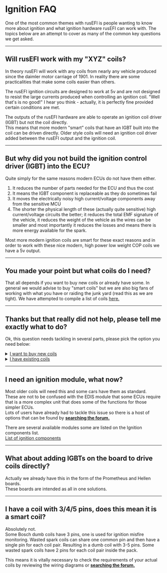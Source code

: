 # Ignition FAQ

One of the most common themes with rusEFI is people wanting to know more about ignition and what ignition hardware rusEFI can work with. 
The topics below are an attempt to cover as many of the common key questions we get asked. 

---

## Will rusEFI work with my "XYZ" coils? 
In theory rusEFI will work with any coils from nearly any vehicle produced since the daimler motor carriage of 1901. 
In reality there are some practicalities that make some coils easier than others. 

The rusEFI ignition circuits are designed to work at 5v and are not designed to resist the large currents produced when controlling an ignition coil.  "Well that's is no good!" I hear you think - actually, it is perfectly fine provided certain conditions are met.  

The outputs of the rusEFI hardware are able to operate an ignition coil driver (IGBT) but not the coil directly.  
This means that more modern "smart" coils that have an IGBT built into the coil can be driven directly. 
Older style coils will need an ignition coil driver added between the rusEFI output and the ignition coil.  

---

## But why did you not build the ignition control driver (IGBT) into the ECU?

Quite simply for the same reasons modern ECUs do not have them either.   
1. It reduces the number of parts needed for the ECU and thus the cost
2. It means the IGBT component is replaceable as they do sometimes fail
3. It moves the electrically noisy high current/voltage components away from the sensitive MCU
4. The shorter the physical length of these (actually quite sensitive) high current/voltage circuits the better; it reduces the total EMF signature of the vehicle, it reduces the weight of the vehicle as the wires can be smaller and most importantly it reduces the losses and means there is more energy available for the spark. 

Most more modern ignition coils are smart for these exact reasons and in order to work with these nice modern, high power low weight COP coils we have a 5v output. 

---

## You made your point but what coils do I need? 

That all depends if you want to buy new coils or already have some. In general we would advise to buy "smart coils" but we are also big fans of working with what you have or raiding the junk yard (read this as we are tight).
We have attempted to compile a list of coils [here.](Vault-Of-Ignition-Parts)

---

## Thanks but that really did not help, please tell me exactly what to do? 

Ok, this question needs tackling in several parts, please pick the option you need below:

<details markdown="1"><summary><u>I want to buy new coils</u></summary>

If you are looking to buy new coils then we would recommend taking a look at the list of Ignition coils that have been tried with rusEFI.  
[List of ignition coils](Vault-Of-Ignition-Parts)  
In general though we recommend trying to get a tried and tested solution and getting coils that are easily available in your local area. 
There are lots of tried and tested options that can be found by [**searching the forum.**](https://rusefi.com/forum/search.php)

</details>


<details markdown="1"><summary><u>I have existing coils </u></summary>

<details markdown="1"><summary><u>My coils are newer smart coils</u></summary>

Great, then you can wire them directly to the ECU.  
However please take care to check that tht coils you have really do incorporate the ignition driver into the coil. 
Having 3 or 4 connectors pins is not a guarantee that a coils is a "smart" coil.  
There is some information on known smart coils and how to work out if you have a smart coil that can be found by [**searching the forum.**](https://rusefi.com/forum/search.php)

</details>

<details markdown="1"><summary><u>My coils are older dumb coils</u></summary>

Great - same as the smart coils, please double check your coils are actually simple coils without built in ignition modules. 
You will need to source an external ignition module to go between the ECU and the coils. 
These are generally quite cheap and can be found on some cars in the junk yard. We also made our own simple module [here](fix link)

There are some tested Ignition modules on the Ignition components list and some can be found by [**searching the forum.**](https://rusefi.com/forum/search.php)  
[List of ignition components](Vault-Of-Ignition-Parts) 

</details>

</details>  
  
---

## I need an ignition module, what now? 

Most older coils will need this and some cars have them as standard.  
These are not to be confused with the EDIS module that some ECUs require that is a more complex unit that does some of the functions for those simpler ECUs.  
Lots of users have already had to tackle this issue so there is a host of options that can be found by [**searching the forum.**](https://rusefi.com/forum/search.php)

There are several available modules some are listed on the Ignition components list.  
[List of ignition components](Vault-Of-Ignition-Parts) 

---

## What about adding IGBTs on the board to drive coils directly? 

Actually we already have this in the form of the Prometheus and Hellen boards.  
These boards are intended as all in one solutions. 

---

## I have a coil with 3/4/5 pins, does this mean it is a smart coil?

Absolutely not.  
Some Bosch dumb coils have 3 pins, one is used for ignition misfire monitoring. 
Wasted spark coils can share one common pin and then have a single pin for each coil pair. Resulting in a dumb coil with 3-5 pins. 
Some wasted spark coils have 2 pins for each coil pair inside the pack. 

This means it is vitally necessary to check the requirements of your actual coils by reviewing the wiring diagrams or [**searching the forum.**](https://rusefi.com/forum/search.php)
